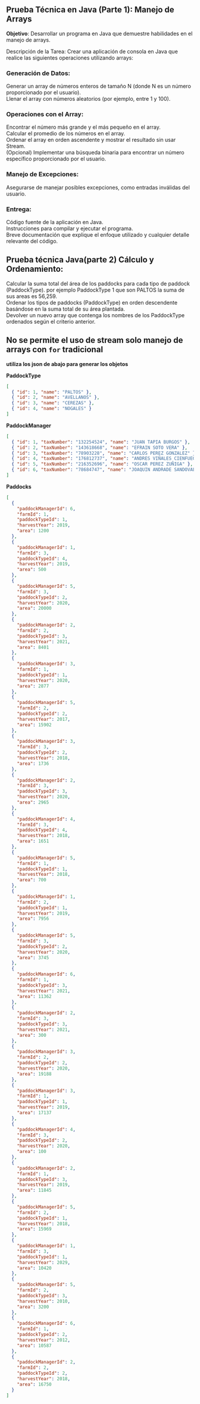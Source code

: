 ## Prueba Técnica en Java (Parte 1): Manejo de Arrays

**Objetivo**:
Desarrollar un programa en Java que demuestre habilidades en el manejo de arrays.

Descripción de la Tarea:
Crear una aplicación de consola en Java que realice las siguientes operaciones utilizando arrays:

### Generación de Datos:

Generar un array de números enteros de tamaño N (donde N es un número proporcionado por el usuario).\
Llenar el array con números aleatorios (por ejemplo, entre 1 y 100).

### Operaciones con el Array:

Encontrar el número más grande y el más pequeño en el array.\
Calcular el promedio de los números en el array.\
Ordenar el array en orden ascendente y mostrar el resultado sin usar Stream.\
(Opcional) Implementar una búsqueda binaria para encontrar un número específico proporcionado por el usuario.

### Manejo de Excepciones:

Asegurarse de manejar posibles excepciones, como entradas inválidas del usuario.

### Entrega:

Código fuente de la aplicación en Java.\
Instrucciones para compilar y ejecutar el programa.\
Breve documentación que explique el enfoque utilizado y cualquier detalle relevante del código.

## Prueba técnica Java(parte 2) Cálculo y Ordenamiento:

Calcular la suma total del área de los paddocks para cada tipo de paddock (PaddockType). por ejemplo PaddockType 1 que son PALTOS la suma de sus areas es 56,259. \
Ordenar los tipos de paddocks (PaddockType) en orden descendente basándose en la suma total de su área plantada.\
Devolver un nuevo array que contenga los nombres de los PaddockType ordenados según el criterio anterior.

## No se permite el uso de stream solo manejo de arrays con `for` tradicional

**utiliza los json de abajo para generar los objetos**

**PaddockType**

```json
[
  { "id": 1, "name": "PALTOS" },
  { "id": 2, "name": "AVELLANOS" },
  { "id": 3, "name": "CEREZAS" },
  { "id": 4, "name": "NOGALES" }
]
```

**PaddockManager**

```json
[
  { "id": 1, "taxNumber": "132254524", "name": "JUAN TAPIA BURGOS" },
  { "id": 2, "taxNumber": "143618668", "name": "EFRAIN SOTO VERA" },
  { "id": 3, "taxNumber": "78903228", "name": "CARLOS PEREZ GONZALEZ" },
  { "id": 4, "taxNumber": "176812737", "name": "ANDRES VIÑALES CIENFUEGOS" },
  { "id": 5, "taxNumber": "216352696", "name": "OSCAR PEREZ ZUÑIGA" },
  { "id": 6, "taxNumber": "78684747", "name": "JOAQUIN ANDRADE SANDOVAL" }
]
```

**Paddocks**

```json
[
  {
    "paddockManagerId": 6,
    "farmId": 1,
    "paddockTypeId": 1,
    "harvestYear": 2019,
    "area": 1200
  },
  {
    "paddockManagerId": 1,
    "farmId": 3,
    "paddockTypeId": 4,
    "harvestYear": 2019,
    "area": 500
  },
  {
    "paddockManagerId": 5,
    "farmId": 3,
    "paddockTypeId": 2,
    "harvestYear": 2020,
    "area": 20000
  },
  {
    "paddockManagerId": 2,
    "farmId": 2,
    "paddockTypeId": 3,
    "harvestYear": 2021,
    "area": 8401
  },
  {
    "paddockManagerId": 3,
    "farmId": 1,
    "paddockTypeId": 1,
    "harvestYear": 2020,
    "area": 2877
  },
  {
    "paddockManagerId": 5,
    "farmId": 2,
    "paddockTypeId": 2,
    "harvestYear": 2017,
    "area": 15902
  },
  {
    "paddockManagerId": 3,
    "farmId": 3,
    "paddockTypeId": 2,
    "harvestYear": 2018,
    "area": 1736
  },
  {
    "paddockManagerId": 2,
    "farmId": 3,
    "paddockTypeId": 3,
    "harvestYear": 2020,
    "area": 2965
  },
  {
    "paddockManagerId": 4,
    "farmId": 3,
    "paddockTypeId": 4,
    "harvestYear": 2018,
    "area": 1651
  },
  {
    "paddockManagerId": 5,
    "farmId": 1,
    "paddockTypeId": 1,
    "harvestYear": 2018,
    "area": 700
  },
  {
    "paddockManagerId": 1,
    "farmId": 2,
    "paddockTypeId": 1,
    "harvestYear": 2019,
    "area": 7956
  },
  {
    "paddockManagerId": 5,
    "farmId": 3,
    "paddockTypeId": 2,
    "harvestYear": 2020,
    "area": 3745
  },
  {
    "paddockManagerId": 6,
    "farmId": 1,
    "paddockTypeId": 3,
    "harvestYear": 2021,
    "area": 11362
  },
  {
    "paddockManagerId": 2,
    "farmId": 3,
    "paddockTypeId": 3,
    "harvestYear": 2021,
    "area": 300
  },
  {
    "paddockManagerId": 3,
    "farmId": 2,
    "paddockTypeId": 2,
    "harvestYear": 2020,
    "area": 19188
  },
  {
    "paddockManagerId": 3,
    "farmId": 1,
    "paddockTypeId": 1,
    "harvestYear": 2019,
    "area": 17137
  },
  {
    "paddockManagerId": 4,
    "farmId": 3,
    "paddockTypeId": 2,
    "harvestYear": 2020,
    "area": 100
  },
  {
    "paddockManagerId": 2,
    "farmId": 1,
    "paddockTypeId": 3,
    "harvestYear": 2019,
    "area": 11845
  },
  {
    "paddockManagerId": 5,
    "farmId": 2,
    "paddockTypeId": 1,
    "harvestYear": 2018,
    "area": 15969
  },
  {
    "paddockManagerId": 1,
    "farmId": 3,
    "paddockTypeId": 1,
    "harvestYear": 2029,
    "area": 10420
  },
  {
    "paddockManagerId": 5,
    "farmId": 2,
    "paddockTypeId": 3,
    "harvestYear": 2010,
    "area": 3200
  },
  {
    "paddockManagerId": 6,
    "farmId": 1,
    "paddockTypeId": 2,
    "harvestYear": 2012,
    "area": 10587
  },
  {
    "paddockManagerId": 2,
    "farmId": 2,
    "paddockTypeId": 2,
    "harvestYear": 2018,
    "area": 16750
  }
]
```
